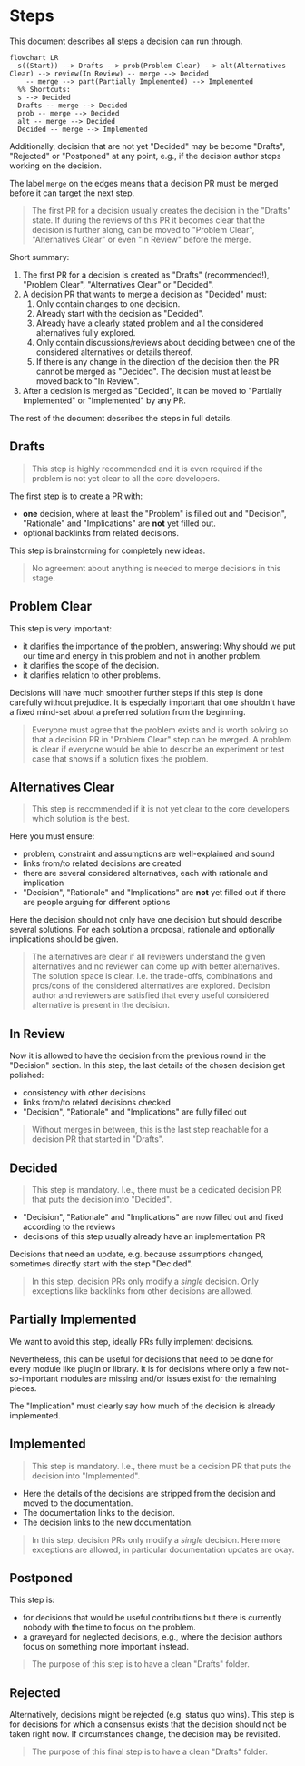 # Steps

This document describes all steps a decision can run through.

```mermaid
flowchart LR
  s((Start)) --> Drafts --> prob(Problem Clear) --> alt(Alternatives Clear) --> review(In Review) -- merge --> Decided
    -- merge --> part(Partially Implemented) --> Implemented
  %% Shortcuts:
  s --> Decided
  Drafts -- merge --> Decided
  prob -- merge --> Decided
  alt -- merge --> Decided
  Decided -- merge --> Implemented
```

Additionally, decision that are not yet "Decided" may be become "Drafts", "Rejected" or "Postponed" at any point, e.g., if the decision author stops working on the decision.

The label `merge` on the edges means that a decision PR must be merged before it can target the next step.

> The first PR for a decision usually creates the decision in the "Drafts" state.
> If during the reviews of this PR it becomes clear that the decision is further along, can be moved to "Problem Clear", "Alternatives Clear" or even "In Review" before the merge.

Short summary:

1. The first PR for a decision is created as "Drafts" (recommended!), "Problem Clear", "Alternatives Clear" or "Decided".
2. A decision PR that wants to merge a decision as "Decided" must:
   1. Only contain changes to one decision.
   2. Already start with the decision as "Decided".
   3. Already have a clearly stated problem and all the considered alternatives fully explored.
   4. Only contain discussions/reviews about deciding between one of the considered alternatives or details thereof.
   5. If there is any change in the direction of the decision then the PR cannot be merged as "Decided". The decision must at least be moved back to "In Review".
3. After a decision is merged as "Decided", it can be moved to "Partially Implemented" or "Implemented" by any PR.

The rest of the document describes the steps in full details.

## Drafts

> This step is highly recommended and it is even required if the problem is not yet clear to all the core developers.

The first step is to create a PR with:

- **one** decision, where at least the "Problem" is filled out and "Decision", "Rationale" and "Implications" are **not** yet filled out.
- optional backlinks from related decisions.

This step is brainstorming for completely new ideas.

> No agreement about anything is needed to merge decisions in this stage.

## Problem Clear

This step is very important:

- it clarifies the importance of the problem, answering:
  Why should we put our time and energy in this problem and not in another problem.
- it clarifies the scope of the decision.
- it clarifies relation to other problems.

Decisions will have much smoother further steps if this step is done carefully without prejudice.
It is especially important that one shouldn't have a fixed mind-set about a preferred solution from the beginning.

> Everyone must agree that the problem exists and is worth solving so that a decision PR in "Problem Clear" step can be merged.
> A problem is clear if everyone would be able to describe an experiment or test case that shows if a solution fixes the problem.

## Alternatives Clear

> This step is recommended if it is not yet clear to the core developers which solution is the best.

Here you must ensure:

- problem, constraint and assumptions are well-explained and sound
- links from/to related decisions are created
- there are several considered alternatives, each with rationale and implication
- "Decision", "Rationale" and "Implications" are **not** yet filled out if there are people arguing for different options

Here the decision should not only have one decision but should describe several solutions.
For each solution a proposal, rationale and optionally implications should be given.

> The alternatives are clear if all reviewers understand the given alternatives and no reviewer can come up with better alternatives.
> The solution space is clear.
> I.e. the trade-offs, combinations and pros/cons of the considered alternatives are explored.
> Decision author and reviewers are satisfied that every useful considered alternative is present in the decision.

## In Review

Now it is allowed to have the decision from the previous round in the "Decision" section.
In this step, the last details of the chosen decision get polished:

- consistency with other decisions
- links from/to related decisions checked
- "Decision", "Rationale" and "Implications" are fully filled out

> Without merges in between, this is the last step reachable for a decision PR that started in "Drafts".

## Decided

> This step is mandatory.
> I.e., there must be a dedicated decision PR that puts the decision into "Decided".

- "Decision", "Rationale" and "Implications" are now filled out and fixed according to the reviews
- decisions of this step usually already have an implementation PR

Decisions that need an update, e.g. because assumptions changed, sometimes directly start with the step "Decided".

> In this step, decision PRs only modify a _single_ decision.
> Only exceptions like backlinks from other decisions are allowed.

## Partially Implemented

We want to avoid this step, ideally PRs fully implement decisions.

Nevertheless, this can be useful for decisions that need to be done for every module like plugin or library.
It is for decisions where only a few not-so-important modules are missing and/or issues exist for the remaining pieces.

The "Implication" must clearly say how much of the decision is already implemented.

## Implemented

> This step is mandatory.
> I.e., there must be a decision PR that puts the decision into "Implemented".

- Here the details of the decisions are stripped from the decision and moved to the documentation.
- The documentation links to the decision.
- The decision links to the new documentation.

> In this step, decision PRs only modify a _single_ decision.
> Here more exceptions are allowed, in particular documentation updates are okay.

## Postponed

This step is:

- for decisions that would be useful contributions but there is currently nobody with the time to focus on the problem.
- a graveyard for neglected decisions, e.g., where the decision authors focus on something more important instead.

> The purpose of this step is to have a clean "Drafts" folder.

## Rejected

Alternatively, decisions might be rejected (e.g. status quo wins).
This step is for decisions for which a consensus exists that the decision should not be taken right now.
If circumstances change, the decision may be revisited.

> The purpose of this final step is to have a clean "Drafts" folder.
